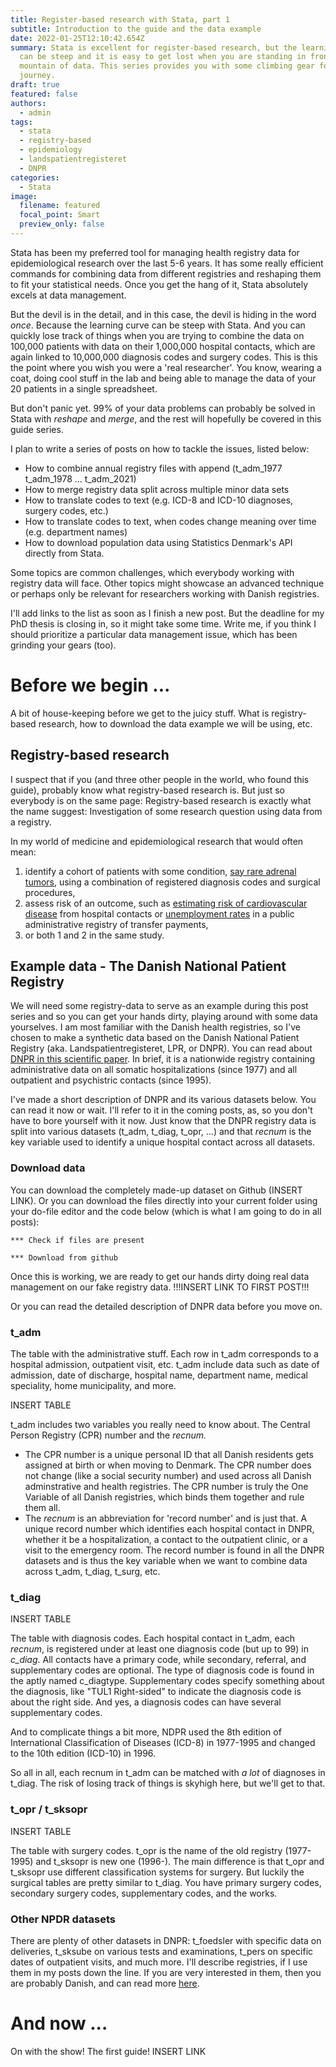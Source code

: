 ```yaml
---
title: Register-based research with Stata, part 1
subtitle: Introduction to the guide and the data example
date: 2022-01-25T12:10:42.654Z
summary: Stata is excellent for register-based research, but the learning curve
  can be steep and it is easy to get lost when you are standing in front of a
  mountain of data. This series provides you with some climbing gear for the
  journey.
draft: true
featured: false
authors:
  - admin
tags:
  - stata
  - registry-based
  - epidemiology
  - landspatientregisteret
  - DNPR
categories:
  - Stata
image:
  filename: featured
  focal_point: Smart
  preview_only: false
---
```

Stata has been my preferred tool for managing health registry data for epidemiological research over the last 5-6 years. It has some really efficient commands for combining data from different registries and reshaping them to fit your statistical needs. Once you get the hang of it, Stata absolutely excels at data management.

But the devil is in the detail, and in this case, the devil is hiding in the word *once*. Because the learning curve can be steep with Stata. And you can quickly lose track of things when you are trying to combine the data on 100,000 patients with data on their 1,000,000 hospital contacts, which are again linked to 10,000,000 diagnosis codes and surgery codes. This is this the point where you wish you were a 'real researcher'. You know, wearing a coat, doing cool stuff in the lab and being able to manage the data of your 20 patients in a single spreadsheet. 

But don't panic yet. 99% of your data problems can probably be solved in Stata with *reshape* and *merge*, and the rest will hopefully be covered in this guide series. 

I plan to write a series of posts on how to tackle the issues, listed below: 

* How to combine annual registry files with append (t_adm_1977 t_adm_1978 ... t_adm_2021)
* How to merge registry data split across multiple minor data sets
* How to translate codes to text (e.g. ICD-8 and ICD-10 diagnoses, surgery codes, etc.)
* How to translate codes to text, when codes change meaning over time (e.g. department names)
* How to download population data using Statistics Denmark's API directly from Stata.

Some topics are common challenges, which everybody working with registry data will face. Other topics might showcase an advanced technique or perhaps only be relevant for researchers working with Danish registries. 

I'll add links to the list as soon as I finish a new post. But the deadline for my PhD thesis is closing in, so it might take some time. Write me, if you think I should prioritize a particular data management issue, which has been grinding your gears (too). 

# Before we begin ...

A bit of house-keeping before we get to the juicy stuff. What is registry-based research, how to download the data example we will be using, etc.

## Registry-based research

I suspect that if you (and three other people in the world, who found this guide), probably know what registry-based research is. But just so everybody is on the same page: Registry-based research is exactly what the name suggest: Investigation of some research question using data from a registry. 

In my world of medicine and epidemiological research that would often mean:

1. identify a cohort of patients with some condition, [say rare adrenal tumors](https://www.dovepress.com/pheochromocytoma-in-denmark-during-1977-2016-validating-diagnosis-code-peer-reviewed-fulltext-article-CLEP), using a combination of registered diagnosis codes and surgical procedures,
2. assess risk of an outcome, such as [estimating risk of cardiovascular disease](https://pubmed.ncbi.nlm.nih.gov/29374097/) from hospital contacts or [unemployment rates](https://ssrn.com/abstract=4000566) in a public administrative registry of transfer payments, 
3. or both 1 and 2 in the same study.

## Example data - The Danish National Patient Registry

We will need some registry-data to serve as an example during this post series and so you can get your hands dirty, playing around with some data yourselves. I am most familiar with the Danish health registries, so I've chosen to make a synthetic data based on the Danish National Patient Registry (aka. Landspatientregisteret, LPR, or DNPR). You can read about [DNPR in this scientific paper](https://doi.org/10.2147/CLEP.S91125). In brief, it is a nationwide registry containing administrative data on all somatic hospitalizations (since 1977) and all outpatient and psychistric contacts (since 1995). 

I've made a short description of DNPR and its various datasets below. You can read it now or wait. I'll refer to it in the coming posts, as, so you don't have to bore yourself with it now. Just know that the DNPR registry data is split into various datasets (t_adm, t_diag, t_opr, ...) and that *recnum* is the key variable used to identify a unique hospital contact across all datasets. 

### Download data

You can download the completely made-up dataset on Github (INSERT LINK). Or you can download the files directly into your current folder using your do-file editor and the code below (which is what I am going to do in all posts): 

```
*** Check if files are present

*** Download from github
```

Once this is working, we are ready to get our hands dirty doing real data management on our fake registry data.  !!!INSERT LINK TO FIRST POST!!! 

Or you can read the detailed description of DNPR data before you move on. 

### t_adm

The table with the administrative stuff. Each row in t_adm corresponds to a hospital admission, outpatient visit, etc. t_adm include data such as date of admission, date of discharge, hospital name, department name, medical speciality, home municipality, and more. 

INSERT TABLE

t_adm includes two variables you really need to know about. The Central Person Registry (CPR) number and the *recnum.* 

* The CPR number is a unique personal ID that all Danish residents gets assigned at birth or when moving to Denmark. The CPR number does not change (like a social security number) and used across all Danish adminstrative and health registries. The CPR number is truly the One Variable of all Danish registries, which binds them together and rule them all. 
* The *recnum* is an abbreviation for 'record number' and is just that. A unique record number which identifies each hospital contact in DNPR, whether it be a hospitalization, a contact to the outpatient clinic, or a visit to the emergency room. The record number is found in all the DNPR datasets and is thus the key variable when we want to combine data across t_adm, t_diag, t_surg, etc. 

### t_diag

INSERT TABLE

The table with diagnosis codes. Each hospital contact in t_adm, each *recnum*, is registered under at least one diagnosis code (but up to 99)  in *c_diag*. All contacts have a primary code, while secondary, referral, and supplementary codes are optional. The type of diagnosis code is found in the aptly named c_diagtype. Supplementary codes specify something about the diagnosis, like "TUL1 Right-sided" to indicate the diagnosis code is about the right side. And yes, a diagnosis codes can have several supplementary codes.

And to complicate things a bit more, NDPR used the 8th edition of International Classification of Diseases (ICD-8) in 1977-1995 and changed to the 10th edition (ICD-10) in 1996. 

So all in all, each recnum in t_adm can be matched with *a lot* of diagnoses in t_diag. The risk of losing track of things is skyhigh here, but we'll get to that.

### t_opr / t_sksopr

INSERT TABLE

The table with surgery codes. t_opr is the name of the old registry (1977-1995) and t_sksopr is new one (1996-). The main difference is that t_opr and t_sksopr use different classification systems for surgery. But luckily the surgical tables are pretty similar to t_diag. You have primary surgery codes, secondary surgery codes, supplementary codes, and the works. 

### Other NPDR datasets

There are plenty of other datasets in DNPR: t_foedsler with specific data on deliveries, t_sksube on various tests and examinations, t_pers on specific dates of outpatient visits, and much more. I'll describe registries, if I use them in my posts down the line. If you are very interested in them, then you are probably Danish, and can read more [here](https://www.esundhed.dk/Dokumentation?rid=5).

# And now ...

On with the show! The first guide! INSERT LINK